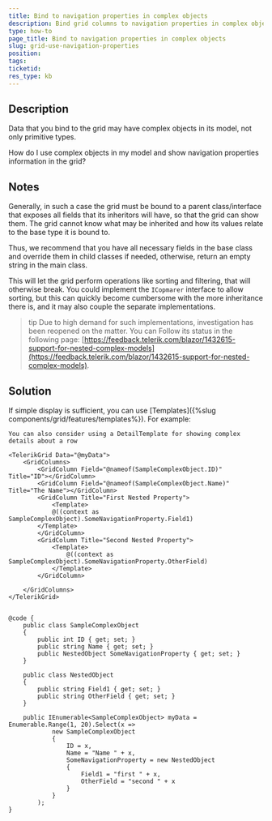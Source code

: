 ```yaml
---
title: Bind to navigation properties in complex objects
description: Bind grid columns to navigation properties in complex objects
type: how-to
page_title: Bind to navigation properties in complex objects
slug: grid-use-navigation-properties
position: 
tags: 
ticketid: 
res_type: kb
---
```


## Description

Data that you bind to the grid may have complex objects in its model, not only primitive types.

How do I use complex objects in my model and show navigation properties information in the grid?

## Notes

Generally, in such a case the grid must be bound to a parent class/interface that exposes all fields that its inheritors will have, so that the grid can show them. The grid cannot know what may be inherited and how its values relate to the base type it is bound to.

Thus, we recommend that you have all necessary fields in the base class and override them in child classes if needed, otherwise, return an empty string in the main class.

This will let the grid perform operations like sorting and filtering, that will otherwise break. You could implement the `ICopmarer` interface to allow sorting, but this can quickly become cumbersome with the more inheritance there is, and it may also couple the separate implementations.

>tip Due to high demand for such implementations, investigation has been reopened on the matter. You can Follow its status in the following page: [https://feedback.telerik.com/blazor/1432615-support-for-nested-complex-models](https://feedback.telerik.com/blazor/1432615-support-for-nested-complex-models).

## Solution

If simple display is sufficient, you can use [Templates]({%slug components/grid/features/templates%}). For example:

````CSHTML
You can also consider using a DetailTemplate for showing complex details about a row

<TelerikGrid Data="@myData">
	<GridColumns>
		<GridColumn Field="@nameof(SampleComplexObject.ID)" Title="ID"></GridColumn>
		<GridColumn Field="@nameof(SampleComplexObject.Name)" Title="The Name"></GridColumn>
		<GridColumn Title="First Nested Property">
			<Template>
			@((context as SampleComplexObject).SomeNavigationProperty.Field1)
		</Template>
		</GridColumn>
		<GridColumn Title="Second Nested Property">
			<Template>
				@((context as SampleComplexObject).SomeNavigationProperty.OtherField)
			</Template>
		</GridColumn>

	</GridColumns>
</TelerikGrid>


@code {
	public class SampleComplexObject
	{
		public int ID { get; set; }
		public string Name { get; set; }
		public NestedObject SomeNavigationProperty { get; set; }
	}

	public class NestedObject
	{
		public string Field1 { get; set; }
		public string OtherField { get; set; }
	}

	public IEnumerable<SampleComplexObject> myData = Enumerable.Range(1, 20).Select(x =>
			new SampleComplexObject
			{
				ID = x,
				Name = "Name " + x,
				SomeNavigationProperty = new NestedObject
				{
					Field1 = "first " + x,
					OtherField = "second " + x
				}
			}
		);
}
````


